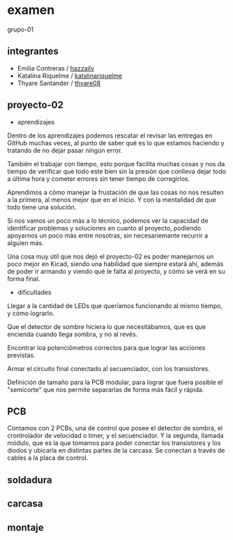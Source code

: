 # examen

grupo-01

## integrantes

- Emilia Contreras / [hazzaily](https://github.com/hazzaily)
- Katalina Riquelme / [katalinariquelme](https://github.com/katalinariquelme)
- Thyare Santander / [thyare08](https://github.com/thyare08)

## proyecto-02

- aprendizajes

Dentro de los aprendizajes podemos rescatar el revisar las entregas en GitHub muchas veces, al punto de saber qué es lo que estamos haciendo y tratando de no dejar pasar ningún error.

También el trabajar con tiempo, esto porque facilita muchas cosas y nos da tiempo de verificar que todo este bien sin la presión que conlleva dejar todo a última hora y cometer errores sin tener tiempo de corregirlos.

Aprendimos a cómo manejar la frustación de que las cosas no nos resulten a la primera, al menos mejor que en el inicio. Y con la mentalidad de que todo tiene una solución.

Si nos vamos un poco más a lo técnico, podemos ver la capacidad de identificar problemas y soluciones en cuanto al proyecto, podiendo apoyarnos un poco más entre nosotras, sin necesariemante recurrir a alguien más.

Una  cosa muy útil que nos dejó el proyecto-02 es poder manejarnos un poco mejor en Kicad, siendo una habilidad que siempre estará ahí, además de poder ir armando y viendo qué le falta al proyecto, y cómo se verá en su forma final.

- dificultades

Llegar a la cantidad de LEDs que queríamos funcionando al mismo tiempo, y cómo lograrlo.

Que el detector de sombre hiciera lo que necesitábamos, que es que encienda cuando llega sombra, y no al revés.

Encontrar loa potenciómetros correctos para que lograr las acciones previstas.

Armar el circuito final conectado al secuenciador, con los transistores.

Definición de tamaño para la PCB modular, para lograr que fuera posible el "semicorte" que nos permite separarlas de forma más fácil y rápida.

## PCB

Contamos con 2 PCBs, una de control que posee el detector de sombra, el crontrolador de velocidad o timer, y el secuenciador. Y la segunda, llamada módulo, que es la que tomamos para poder conectar los transistores y los diodos y ubicarla en distintas partes de la carcasa. Se conectan a través de cables a la placa de control.

## soldadura

## carcasa

## montaje
